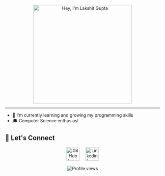<p align = "center" > 
    <img src ="https://github.com/Pulkit1822/Pulkit1822/blob/main/Assets/gh-header.png" alt = "Hey, I'm Lakshit Gupta" width = 320>
</p>

---

- 🌱 I'm currently learning and growing my programming skills
- 🎓 Computer Science enthusiast

## 🤝 Let's Connect
<p align="center">
  <a href="https://github.com/Lakshit2604" target="_blank">
    <img src="https://github.com/Pulkit1822/Pulkit1822/blob/main/Assets/Github logo.png" alt="GitHub Logo" width = "43"/>
  </a> &nbsp &nbsp
  <a href="www.linkedin.com/in/lakshit-gupta-771842322" target="_blank">
    <img src="https://github.com/Pulkit1822/Pulkit1822/blob/main/Assets/LinkedIn logo.jpg" alt="Linkedin Logo" width = 43/>
  </a>
</p>

<p align = "center">
  <img src="https://komarev.com/ghpvc/?username=Lakshit2604&style=for-the-badge&color=6633CC" alt="Profile views">
</p>

